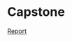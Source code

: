 # Capstone
 [Report](https://github.com/wweschen/Capstone/blob/master/Capstone%20Project%20Report%20-%20for%20ML_AI%20training%20track%20at%20SpringBoard.pdf)
